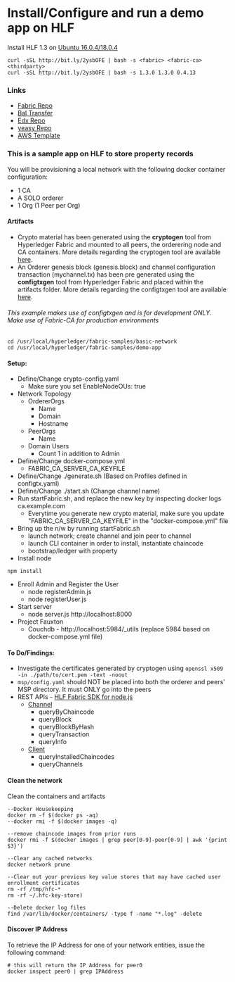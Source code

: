 # Install/Configure and run a demo app on HLF

Install HLF 1.3 on [Ubuntu 16.0.4/18.0.4](https://medium.com/@eSizeDave/https-medium-com-esizedave-how-to-install-hyperledger-fabric-1-2-on-ubuntu-16-04-lts-ecdfa4dcec72)
```
curl -sSL http://bit.ly/2ysbOFE | bash -s <fabric> <fabric-ca> <thirdparty>
curl -sSL http://bit.ly/2ysbOFE | bash -s 1.3.0 1.3.0 0.4.13
```

### Links

* [Fabric Repo](https://github.com/hyperledger/fabric-samples)
* [Bal Transfer](https://github.com/hyperledger/fabric-samples/tree/release-1.3/balance-transfer) 
* [Edx Repo](https://github.com/hyperledger/education/tree/master/LFS171x)
* [yeasy Repo](https://github.com/yeasy/docker-compose-files/tree/master/hyperledger_fabric/v1.2.0)
* [AWS Template](https://docs.aws.amazon.com/blockchain-templates/latest/developerguide/blockchain-templates-hyperledger.html#blockchain-hyperledger-launch)

### This is a sample app on HLF to store property records
You will be provisioning a local network with the following docker container configuration:

* 1 CA
* A SOLO orderer
* 1 Org (1 Peer per Org)

#### Artifacts
* Crypto material has been generated using the **cryptogen** tool from Hyperledger Fabric and mounted to all peers, the orderering node  and CA containers. More details regarding the cryptogen tool are available [here](http://hyperledger-fabric.readthedocs.io/en/latest/build_network.html#crypto-generator).
* An Orderer genesis block (genesis.block) and channel configuration transaction (mychannel.tx) has been pre generated using the **configtxgen** tool from Hyperledger Fabric and placed within the artifacts folder. More details regarding the configtxgen tool are available [here](https://hyperledger-fabric.readthedocs.io/en/latest/build_network.html#configuration-transaction-generator).

###### This example makes use of configtxgen and is for development ONLY. Make use of Fabric-CA for production environments

```
cd /usr/local/hyperledger/fabric-samples/basic-network
cd /usr/local/hyperledger/fabric-samples/demo-app
```

#### Setup:

* Define/Change crypto-config.yaml
  * Make sure you set EnableNodeOUs: true 
* Network Topology
  * OrdererOrgs
    * Name
    * Domain
    * Hostname 
  * PeerOrgs
    * Name 
  * Domain Users
    * Count 1 in addition to Admin
* Define/Change docker-compose.yml 
  * FABRIC_CA_SERVER_CA_KEYFILE
* Define/Change ./generate.sh (Based on Profiles defined in configtx.yaml)
* Define/Change ./start.sh (Change channel name)
* Run startFabric.sh, and replace the new key by inspecting docker logs ca.example.com
  * Everytime you generate new crypto material, make sure you update "FABRIC_CA_SERVER_CA_KEYFILE" in the "docker-compose.yml" file
* Bring up the n/w by running startFabric.sh 
  * launch network; create channel and join peer to channel
  * launch CLI container in order to install, instantiate chaincode
  * bootstrap/ledger with property
* Install node
```
npm install
```
* Enroll Admin and Register the User
  * node registerAdmin.js
  * node registerUser.js
* Start server 
  * node server.js http://localhost:8000
* Project Fauxton
  * Couchdb - http://localhost:5984/_utils (replace 5984 based on docker-compose.yml file)

#### To Do/Findings:

* Investigate the certificates generated by cryptogen using `openssl x509 -in ./path/to/cert.pem -text -noout` 
* `msp/config.yaml` should NOT be placed into both the orderer and peers' MSP directory. It must ONLY go into the peers
* REST APIs - [HLF Fabric SDK for node.js](https://fabric-sdk-node.github.io/index.html)
  * [Channel](https://fabric-sdk-node.github.io/Channel.html)
    * queryByChaincode
    * queryBlock
    * queryBlockByHash
    * queryTransaction
    * queryInfo
  * [Client](https://fabric-sdk-node.github.io/Client.html)
    * queryInstalledChaincodes
    * queryChannels

#### Clean the network
Clean the containers and artifacts

```
--Docker Housekeeping
docker rm -f $(docker ps -aq)
--docker rmi -f $(docker images -q)

--remove chaincode images from prior runs
docker rmi -f $(docker images | grep peer[0-9]-peer[0-9] | awk '{print $3}')

--Clear any cached networks
docker network prune

--Clear out your previous key value stores that may have cached user enrollment certificates
rm -rf /tmp/hfc-*
rm -rf ~/.hfc-key-store)

--Delete docker log files
find /var/lib/docker/containers/ -type f -name "*.log" -delete
```

#### Discover IP Address
To retrieve the IP Address for one of your network entities, issue the following command:

```
# this will return the IP Address for peer0
docker inspect peer0 | grep IPAddress
```
